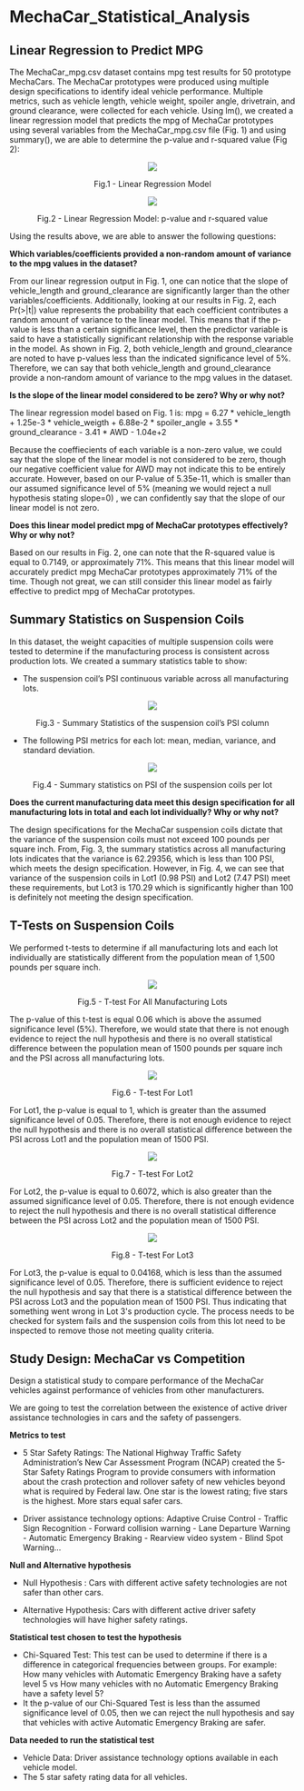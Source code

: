 # MechaCar_Statistical_Analysis

## Linear Regression to Predict MPG
The MechaCar_mpg.csv dataset contains mpg test results for 50 prototype MechaCars. The MechaCar prototypes were produced using multiple design specifications to identify ideal vehicle performance. Multiple metrics, such as vehicle length, vehicle weight, spoiler angle, drivetrain, and ground clearance, were collected for each vehicle. Using lm(), we created a linear regression model that predicts the mpg of MechaCar prototypes using several variables from the MechaCar_mpg.csv file (Fig. 1) and using summary(), we are able to determine the p-value and r-squared value (Fig 2): 

<p align="center">
  <img src="images/Linear_regression.png">
  </p>
<p align = "center">
Fig.1 - Linear Regression Model
</p>

<p align="center">
  <img src="images/P_value_R_value.png">
  </p>
<p align = "center">
Fig.2 - Linear Regression Model: p-value and r-squared value
</p>

Using the results above, we are able to answer the following questions:

**Which variables/coefficients provided a non-random amount of variance to the mpg values in the dataset?**

From our linear regression output in Fig. 1, one can notice that the slope of vehicle_length and ground_clearance are significantly larger than the other variables/coefficients. Additionally, looking at our results in Fig. 2, each Pr(>|t|) value represents the probability that each coefficient contributes a random amount of variance to the linear model. This means that if the p-value is less than a certain significance level, then the predictor variable is said to have a statistically significant relationship with the response variable in the model. As shown in Fig. 2, both vehicle_length and ground_clearance are noted to have p-values less than the indicated significance level of 5%. Therefore, we can say that both vehicle_length and ground_clearance provide a non-random amount of variance to the mpg values in the dataset.

**Is the slope of the linear model considered to be zero? Why or why not?**

The linear regression model based on Fig. 1 is:
mpg = 6.27 * vehicle_length + 1.25e-3 * vehicle_weigth + 6.88e-2 * spoiler_angle + 3.55 * ground_clearance - 3.41 * AWD - 1.04e+2

Because the coeffiecients of each variable is a non-zero value, we could say that the slope of the linear model is not considered to be zero, though our negative coefficient value for AWD may not indicate this to be entirely accurate. However, based on our P-value of 5.35e-11, which is smaller than our assumed significance level of 5% (meaning we would reject a null hypothesis stating slope=0) , we can confidently say that the slope of our linear model is not zero.

**Does this linear model predict mpg of MechaCar prototypes effectively? Why or why not?**

Based on our results in Fig. 2, one can note that the R-squared value is equal to 0.7149, or approximately 71%. This means that this linear model will accurately predict mpg MechaCar prototypes approximately 71% of the time. Though not great, we can still consider this linear model as fairly effective to predict mpg of MechaCar prototypes.

## Summary Statistics on Suspension Coils

In this dataset, the weight capacities of multiple suspension coils were tested to determine if the manufacturing process is consistent across production lots. We created a summary statistics table to show:

- The suspension coil’s PSI continuous variable across all manufacturing lots.

<p align="center">
  <img src="images/total_summary.png">
  </p>
<p align = "center">
Fig.3 - Summary Statistics of the suspension coil’s PSI column
</p>

- The following PSI metrics for each lot: mean, median, variance, and standard deviation.

<p align="center">
  <img src="images/lot_summary.png">
  </p>
<p align = "center">
Fig.4 - Summary statistics on PSI of the suspension coils per lot
</p>

**Does the current manufacturing data meet this design specification for all manufacturing lots in total and each lot individually? Why or why not?**

The design specifications for the MechaCar suspension coils dictate that the variance of the suspension coils must not exceed 100 pounds per square inch. From, Fig. 3, the summary statistics across all manufacturing lots indicates that the variance is 62.29356, which is less than 100 PSI, which meets the design specification. However, in Fig. 4, we can see that variance of the suspension coils in Lot1 (0.98 PSI) and Lot2 (7.47 PSI) meet these requirements, but Lot3 is 170.29 which is significantly higher than 100 is definitely not meeting the design specification. 

## T-Tests on Suspension Coils

We performed t-tests to determine if all manufacturing lots and each lot individually are statistically different from the population mean of 1,500 pounds per square inch.

<p align="center">
  <img src="images/t_test_all_manufacturing_lots.png">
  </p>
<p align = "center">
Fig.5 - T-test For All Manufacturing Lots
</p>

The p-value of this t-test is equal 0.06 which is above the assumed significance level (5%). Therefore, we would state that there is not enough evidence to reject the null hypothesis and there is no overall statistical difference between the population mean of 1500 pounds per square inch and the PSI across all manufacturing lots.

<p align="center">
  <img src="images/t_test_lot1.png">
  </p>
<p align = "center">
Fig.6 - T-test For Lot1
</p>

For Lot1, the p-value is equal to 1, which is greater than the assumed significance level of 0.05. Therefore, there is not enough evidence to reject the null hypothesis and there is no overall statistical difference between the PSI across Lot1 and the population mean of 1500 PSI.

<p align="center">
  <img src="images/t_test_lot2.png">
  </p>
<p align = "center">
Fig.7 - T-test For Lot2
</p>

For Lot2, the p-value is equal to 0.6072, which is also greater than the assumed significance level of 0.05. Therefore, there is not enough evidence to reject the null hypothesis and there is no overall statistical difference between the PSI across Lot2 and the population mean of 1500 PSI.

<p align="center">
  <img src="images/t_test_lot3.png">
  </p>
<p align = "center">
Fig.8 - T-test For Lot3
</p>

For Lot3, the p-value is equal to 0.04168, which is less than the assumed significance level of 0.05. Therefore, there is sufficient evidence to reject the null hypothesis and say that there is a statistical difference between the PSI across Lot3 and the population mean of 1500 PSI. Thus indicating that something went wrong in Lot 3's production cycle. The process needs to be checked for system fails and the suspension coils from this lot need to be inspected to remove those not meeting quality criteria.

## Study Design: MechaCar vs Competition

Design a statistical study to compare performance of the MechaCar vehicles against performance of vehicles from other manufacturers.

We are going to test the correlation between the existence of active driver assistance technologies in cars and the safety of passengers. 

**Metrics to test**

- 5 Star Safety Ratings: The National Highway Traffic Safety Administration’s New Car Assessment Program (NCAP) created the 5-Star Safety Ratings Program to provide consumers with information about the crash protection and rollover safety of new vehicles beyond what is required by Federal law. One star is the lowest rating; five stars is the highest. More stars equal safer cars.

- Driver assistance technology options: Adaptive Cruise Control - Traffic Sign Recognition - Forward collision warning - Lane Departure Warning - Automatic Emergency Braking - Rearview video system - Blind Spot Warning...

**Null and Alternative hypothesis**

- Null Hypothesis : Cars with different active safety technologies are not safer than other cars. 

- Alternative Hypothesis: Cars with different active driver safety technologies will have higher safety ratings.

**Statistical test chosen to test the hypothesis**
- Chi-Squared Test: This test can be used to determine if there is a difference in categorical frequencies between groups. For example: How many vehicles with Automatic Emergency Braking have a safety level 5 vs How many vehicles with no Automatic Emergency Braking have a safety level 5? 
- It the p-value of our Chi-Squared Test is less than the assumed significance level of 0.05, then we can reject the null hypothesis and say that vehicles with active Automatic Emergency Braking are safer. 

**Data needed to run the statistical test**
- Vehicle Data: Driver assistance technology options available in each vehicle model. 
- The 5 star safety rating data for all vehicles. 
